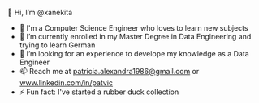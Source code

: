 👋 Hi, I’m @xanekita
- 👀 I'm a Computer Science Engineer who loves to learn new subjects 
- 🌱 I’m currently enrolled in my Master Degree in Data Engineering and trying to learn German
- 💞️ I’m looking for an experience to develope my knowledge as a Data Engineer
- 📫 Reach me at patricia.alexandra1986@gmail.com or www.linkedin.com/in/patvic
- ⚡ Fun fact: I've started a rubber duck collection
<!---
xanekita/xanekita is a ✨ special ✨ repository because its `README.md` (this file) appears on your GitHub profile.
You can click the Preview link to take a look at your changes.
--->
